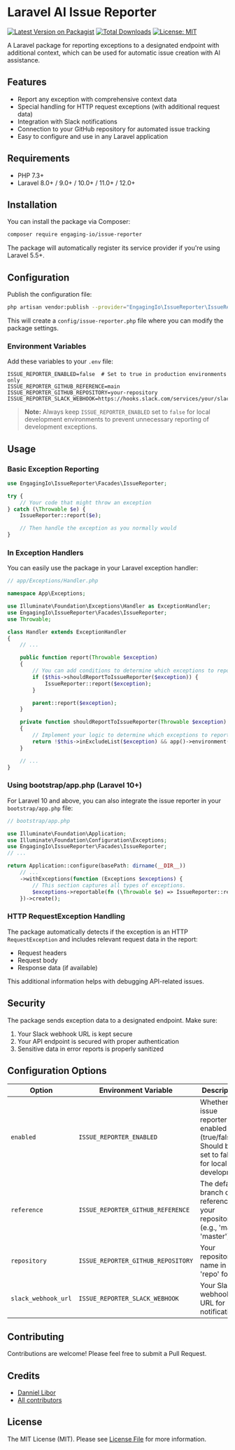 # Laravel AI Issue Reporter

[![Latest Version on Packagist](https://img.shields.io/packagist/v/engaging-io/issue-reporter.svg?style=flat-square)](https://packagist.org/packages/engaging-io/issue-reporter)
[![Total Downloads](https://img.shields.io/packagist/dt/engaging-io/issue-reporter.svg?style=flat-square)](https://packagist.org/packages/engaging-io/issue-reporter)
[![License: MIT](https://img.shields.io/badge/License-MIT-green.svg?style=flat-square)](LICENSE)

A Laravel package for reporting exceptions to a designated endpoint with additional context, which can be used for automatic issue creation with AI assistance.

## Features

- Report any exception with comprehensive context data
- Special handling for HTTP request exceptions (with additional request data)
- Integration with Slack notifications
- Connection to your GitHub repository for automated issue tracking
- Easy to configure and use in any Laravel application

## Requirements

- PHP 7.3+
- Laravel 8.0+ / 9.0+ / 10.0+ / 11.0+ / 12.0+

## Installation

You can install the package via Composer:

```bash
composer require engaging-io/issue-reporter
```

The package will automatically register its service provider if you're using Laravel 5.5+.

## Configuration

Publish the configuration file:

```bash
php artisan vendor:publish --provider="EngagingIo\IssueReporter\IssueReporterServiceProvider"
```

This will create a `config/issue-reporter.php` file where you can modify the package settings.

### Environment Variables

Add these variables to your `.env` file:

```
ISSUE_REPORTER_ENABLED=false  # Set to true in production environments only
ISSUE_REPORTER_GITHUB_REFERENCE=main
ISSUE_REPORTER_GITHUB_REPOSITORY=your-repository
ISSUE_REPORTER_SLACK_WEBHOOK=https://hooks.slack.com/services/your/slack/webhook
```

> **Note:** Always keep `ISSUE_REPORTER_ENABLED` set to `false` for local development environments to prevent unnecessary reporting of development exceptions.

## Usage

### Basic Exception Reporting

```php
use EngagingIo\IssueReporter\Facades\IssueReporter;

try {
    // Your code that might throw an exception
} catch (\Throwable $e) {
    IssueReporter::report($e);

    // Then handle the exception as you normally would
}
```

### In Exception Handlers

You can easily use the package in your Laravel exception handler:

```php
// app/Exceptions/Handler.php

namespace App\Exceptions;

use Illuminate\Foundation\Exceptions\Handler as ExceptionHandler;
use EngagingIo\IssueReporter\Facades\IssueReporter;
use Throwable;

class Handler extends ExceptionHandler
{
    // ...

    public function report(Throwable $exception)
    {
        // You can add conditions to determine which exceptions to report
        if ($this->shouldReportToIssueReporter($exception)) {
            IssueReporter::report($exception);
        }

        parent::report($exception);
    }

    private function shouldReportToIssueReporter(Throwable $exception)
    {
        // Implement your logic to determine which exceptions to report
        return !$this->inExcludeList($exception) && app()->environment('production');
    }

    // ...
}
```

### Using bootstrap/app.php (Laravel 10+)

For Laravel 10 and above, you can also integrate the issue reporter in your `bootstrap/app.php` file:

```php
// bootstrap/app.php

use Illuminate\Foundation\Application;
use Illuminate\Foundation\Configuration\Exceptions;
use EngagingIo\IssueReporter\Facades\IssueReporter;
// ...

return Application::configure(basePath: dirname(__DIR__))
    // ...
    ->withExceptions(function (Exceptions $exceptions) {
        // This section captures all types of exceptions.
        $exceptions->reportable(fn (\Throwable $e) => IssueReporter::report($e));
    })->create();
```

### HTTP RequestException Handling

The package automatically detects if the exception is an HTTP `RequestException` and includes relevant request data in the report:

- Request headers
- Request body
- Response data (if available)

This additional information helps with debugging API-related issues.

## Security

The package sends exception data to a designated endpoint. Make sure:

1. Your Slack webhook URL is kept secure
2. Your API endpoint is secured with proper authentication
3. Sensitive data in error reports is properly sanitized

## Configuration Options

| Option              | Environment Variable               | Description                                                                                      |
| ------------------- | ---------------------------------- | ------------------------------------------------------------------------------------------------ |
| `enabled`           | `ISSUE_REPORTER_ENABLED`           | Whether the issue reporter is enabled (true/false). Should be set to false for local development |
| `reference`         | `ISSUE_REPORTER_GITHUB_REFERENCE`  | The default branch or reference in your repository (e.g., 'main', 'master')                      |
| `repository`        | `ISSUE_REPORTER_GITHUB_REPOSITORY` | Your repository name in 'repo' format                                                            |
| `slack_webhook_url` | `ISSUE_REPORTER_SLACK_WEBHOOK`     | Your Slack webhook URL for notifications                                                         |

## Contributing

Contributions are welcome! Please feel free to submit a Pull Request.

## Credits

- [Danniel Libor](https://github.com/dlibor)
- [All contributors](../../contributors)

## License

The MIT License (MIT). Please see [License File](LICENSE) for more information.

